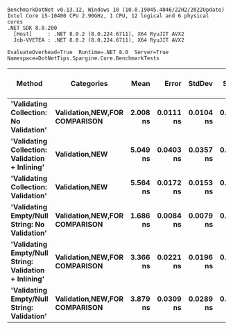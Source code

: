 ```

BenchmarkDotNet v0.13.12, Windows 10 (10.0.19045.4046/22H2/2022Update)
Intel Core i5-10400 CPU 2.90GHz, 1 CPU, 12 logical and 6 physical cores
.NET SDK 8.0.200
  [Host]     : .NET 8.0.2 (8.0.224.6711), X64 RyuJIT AVX2
  Job-VVETEA : .NET 8.0.2 (8.0.224.6711), X64 RyuJIT AVX2

EvaluateOverhead=True  Runtime=.NET 8.0  Server=True  
Namespace=DotNetTips.Spargine.Core.BenchmarkTests  

```
| Method                                                | Categories                            | Mean     | Error     | StdDev    | StdErr    | Min      | Q1       | Median   | Q3       | Max      | Op/s          | CI99.9% Margin | Iterations | Kurtosis | MValue | Skewness | Rank | LogicalGroup | Baseline | Exceptions | Completed Work Items | Lock Contentions | Code Size | Allocated |
|------------------------------------------------------ |-------------------------------------- |---------:|----------:|----------:|----------:|---------:|---------:|---------:|---------:|---------:|--------------:|---------------:|-----------:|---------:|-------:|---------:|-----:|------------- |--------- |-----------:|---------------------:|-----------------:|----------:|----------:|
| **&#39;Validating Collection: No Validation&#39;**                | **Validation,**NEW**,**FOR COMPARISON**** | **2.008 ns** | **0.0111 ns** | **0.0104 ns** | **0.0027 ns** | **1.988 ns** | **2.001 ns** | **2.005 ns** | **2.016 ns** | **2.026 ns** | **498,111,008.3** |      **0.0111 ns** |      **15.00** |    **1.942** |  **2.000** |  **-0.1098** |    **2** | *****            | **No**       |          **-** |                    **-** |                **-** |      **47 B** |         **-** |
| **&#39;Validating Collection: Validation + Inlining&#39;**        | **Validation,**NEW****                    | **5.049 ns** | **0.0403 ns** | **0.0357 ns** | **0.0095 ns** | **5.018 ns** | **5.027 ns** | **5.037 ns** | **5.047 ns** | **5.125 ns** | **198,067,978.3** |      **0.0403 ns** |      **14.00** |    **2.833** |  **2.000** |   **1.1823** |    **5** | *****            | **No**       |          **-** |                    **-** |                **-** |     **215 B** |         **-** |
| **&#39;Validating Collection: Validation&#39;**                   | **Validation,**NEW****                    | **5.564 ns** | **0.0172 ns** | **0.0153 ns** | **0.0041 ns** | **5.544 ns** | **5.554 ns** | **5.561 ns** | **5.566 ns** | **5.595 ns** | **179,731,050.0** |      **0.0172 ns** |      **14.00** |    **2.244** |  **2.000** |   **0.7702** |    **6** | *****            | **No**       |          **-** |                    **-** |                **-** |     **215 B** |         **-** |
| **&#39;Validating Empty/Null String: No Validation&#39;**         | **Validation,**NEW**,**FOR COMPARISON**** | **1.686 ns** | **0.0084 ns** | **0.0079 ns** | **0.0020 ns** | **1.674 ns** | **1.680 ns** | **1.687 ns** | **1.691 ns** | **1.701 ns** | **593,129,611.5** |      **0.0084 ns** |      **15.00** |    **1.913** |  **2.000** |   **0.1132** |    **1** | *****            | **No**       |          **-** |                    **-** |                **-** |      **50 B** |         **-** |
| **&#39;Validating Empty/Null String: Validation + Inlining&#39;** | **Validation,**NEW**,**FOR COMPARISON**** | **3.366 ns** | **0.0221 ns** | **0.0196 ns** | **0.0052 ns** | **3.339 ns** | **3.354 ns** | **3.362 ns** | **3.369 ns** | **3.409 ns** | **297,122,558.4** |      **0.0221 ns** |      **14.00** |    **2.591** |  **2.000** |   **0.8409** |    **3** | *****            | **No**       |          **-** |                    **-** |                **-** |     **217 B** |         **-** |
| **&#39;Validating Empty/Null String: Validation&#39;**            | **Validation,**NEW**,**FOR COMPARISON**** | **3.879 ns** | **0.0309 ns** | **0.0289 ns** | **0.0075 ns** | **3.821 ns** | **3.861 ns** | **3.870 ns** | **3.905 ns** | **3.929 ns** | **257,800,243.8** |      **0.0309 ns** |      **15.00** |    **2.080** |  **2.000** |  **-0.0564** |    **4** | *****            | **No**       |          **-** |                    **-** |                **-** |     **213 B** |         **-** |
